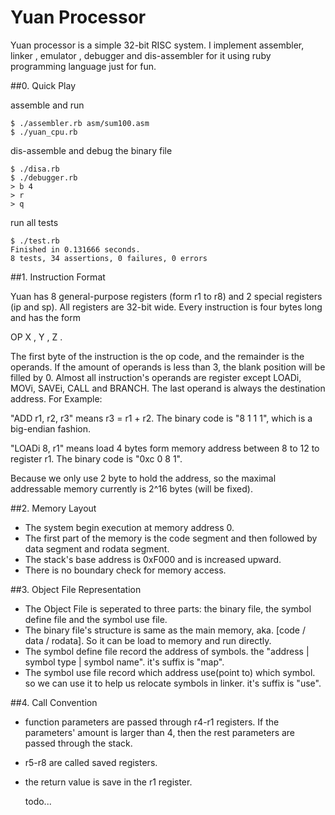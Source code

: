 Yuan Processor
==========

Yuan processor is a simple 32-bit RISC system. I implement assembler, linker , emulator , debugger and dis-assembler for it using ruby programming language just for fun.


##0. Quick Play

assemble and run

    $ ./assembler.rb asm/sum100.asm
    $ ./yuan_cpu.rb


dis-assemble and debug the binary file

    $ ./disa.rb
    $ ./debugger.rb
    > b 4
    > r
    > q


run all tests

    $ ./test.rb
	Finished in 0.131666 seconds.
	8 tests, 34 assertions, 0 failures, 0 errors


##1. Instruction Format

Yuan has 8 general-purpose registers (form r1 to r8) and 2 special registers (ip and sp). All registers are 32-bit wide. Every instruction is four bytes long and has the form

OP X , Y , Z .

The first byte of the instruction is the op code, and the remainder is the operands. If the amount of operands is less than 3, the blank position will be filled by 0. Almost all instruction's operands are register except LOADi, MOVi, SAVEi, CALL and BRANCH. The last operand is always the destination address. For Example:

"ADD r1, r2, r3" means r3 = r1 + r2. The binary code is "8 1 1 1", which is a big-endian fashion.

"LOADi 8, r1"  means load 4 bytes form memory address between 8 to 12 to register r1. The binary code is "0xc 0 8 1". 

Because we only use 2 byte to hold the address, so the maximal addressable memory currently is 2^16 bytes (will be fixed).



##2. Memory Layout

* The system begin execution at memory address 0.
* The first part of the memory is the code segment and then followed by data segment and rodata segment.
* The stack's base address is 0xF000 and is increased upward.
* There is no boundary check for memory access. 


##3. Object File Representation

* The Object File is seperated to three parts: the binary file, the symbol define file and the symbol use file.
* The binary file's structure is same as the main memory, aka. [code / data / rodata]. So it can be load to memory and run directly. 
* The symbol define file record the address of symbols. the "address | symbol type | symbol name". it's suffix is "map".
* The symbol use file record which address use(point to) which symbol. so we can use it to help us relocate symbols in linker. it's suffix is "use".


##4. Call Convention

* function parameters are passed through r4-r1 registers. If the parameters' amount is larger than 4, then the rest parameters are passed through the stack.
* r5-r8 are called saved registers.
* the return value is save in the r1 register.


	todo...